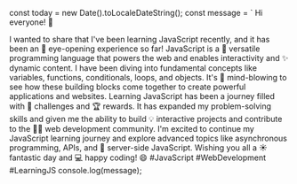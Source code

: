 const today = new Date().toLocaleDateString();
const message = ` Hi everyone! 👋

I wanted to share that I've been learning JavaScript recently, and it has been an 🤩 eye-opening experience so far! JavaScript is a 🗽 versatile programming language that powers the web and enables interactivity and ✨ dynamic content.
I have been diving into fundamental concepts like variables, functions, conditionals, loops, and objects. It's 🤯 mind-blowing to see how these building blocks come together to create powerful applications and websites.
Learning JavaScript has been a journey filled with 💪 challenges and 🏆 rewards. It has expanded my problem-solving skills and given me the ability to build 💡 interactive projects and contribute to the 👩‍💻 web development community.
I'm excited to continue my JavaScript learning journey and explore advanced topics like  asynchronous programming, APIs, and 🤖 server-side JavaScript.
Wishing you all a ☀️ fantastic day and 💻 happy coding! 😄
#JavaScript #WebDevelopment #LearningJS 
console.log(message);
